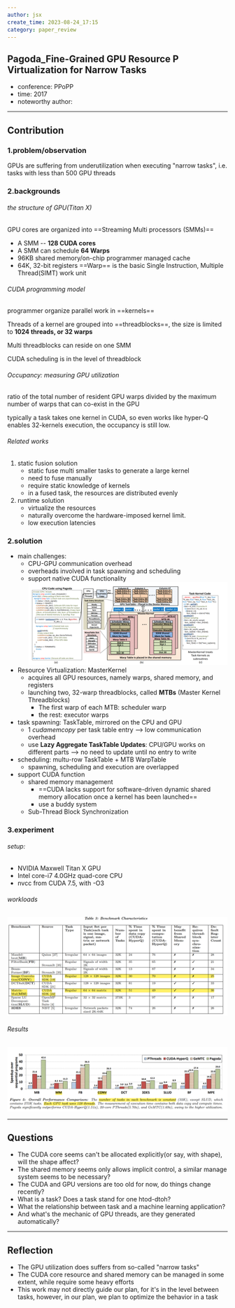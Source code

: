 ```yaml
---
author: jsx
create_time: 2023-08-24_17:15
category: paper_review
---
```

## Pagoda_Fine-Grained GPU Resource P Virtualization for Narrow Tasks 
- conference: PPoPP
- time: 2017
- noteworthy author:
---
## Contribution
### 1.problem/observation
GPUs are suffering from underutilization when executing "narrow tasks", i.e. tasks with less than 500 GPU threads

### 2.backgrounds
###### the structure of GPU(Titan X)
GPU cores are organized into ==Streaming Multi processors (SMMs)==
- A SMM -- **128 CUDA cores**
- A SMM can schedule **64 Warps**
- 96KB shared memory/on-chip programmer managed cache
- 64K, 32-bit registers
==Warp== is the basic Single Instruction, Multiple Thread(SIMT) work unit

###### CUDA programming model
programmer organize parallel work in ==kernels==

Threads of a kernel are grouped into ==threadblocks==, the size is limited to **1024 threads, or 32 warps**

Multi threadblocks can reside on one SMM

CUDA scheduling is in the level of threadblock
###### Occupancy: measuring GPU utilization
ratio of the total number of resident GPU warps divided by the maximum number of warps that can co-exist in the GPU

typically a task takes one kernel in CUDA, so even works like hyper-Q enables 32-kernels execution, the occupancy is still low.
###### Related works
1. static fusion solution
	- static fuse multi smaller tasks to generate a large kernel
	- need to fuse manually
	- require static knowledge of kernels
	- in a fused task, the resources are distributed evenly
2. runtime solution
	- virtualize the resources
	- naturally overcome the hardware-imposed kernel limit.
	- low execution latencies

### 2.solution
- main challenges:
	- CPU-GPU communication overhead
	- overheads involved in task spawning and scheduling
	- support native CUDA functionality
![](attachments/Pasted%20image%2020230824192055.png)
- Resource Virtualization: MasterKernel
	- acquires all GPU resources, namely warps, shared memory, and registers
	- launching two, 32-warp threadblocks, called **MTBs** (Master Kernel Threadblocks)
		- The first warp of each MTB: scheduler warp
		- the rest: executor warps
- task spawning: TaskTable, mirrored on the CPU and GPU
	- 1 *cudamemcopy* per task table entry --> low communication overhead
	- use **Lazy Aggregate TaskTable Updates**: CPU/GPU works on different parts --> no need to update until no entry to write
- scheduling: multu-row TaskTable + MTB WarpTable
	- spawning, scheduling and execution are overlapped
- support CUDA function
	- shared memory management
		- ==CUDA lacks support for software-driven dynamic shared memory allocation once a kernel has been launched==
		- use a buddy system 
	- Sub-Thread Block Synchronization
### 3.experiment
###### setup:
- NVIDIA Maxwell Titan X GPU
- Intel core-i7 4.0GHz quad-core CPU
- nvcc from CUDA 7.5, with -O3

###### workloads
![](attachments/Pasted%20image%2020230824190031.png)

###### Results
![](attachments/Pasted%20image%2020230824190131.png)



---
## Questions
- The CUDA core seems can't be allocated explicitly(or say, with shape), will the shape affect?
- The shared memory seems only allows implicit control, a similar manage system seems to be necessary?
- The CUDA and GPU versions are too old for now, do things change recently?
- What is a task? Does a task stand for one htod-dtoh?
- What the relationship between task and a machine learning application?
- And what's the mechanic of GPU threads, are they generated automatically?
---
## Reflection
- The GPU utilization does suffers from so-called "narrow tasks"
- The CUDA core resource and shared memory can be managed in some extent, while require some heavy efforts
- This work may not directly guide our plan, for it's in the level between tasks, however, in our plan, we plan to optimize the behavior in a task

